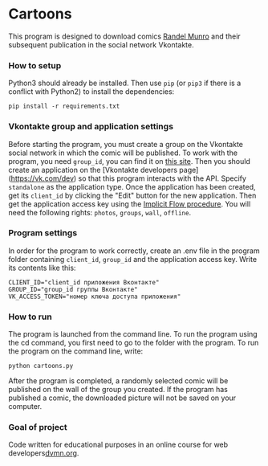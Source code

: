 ﻿# Сartoons

This program is designed to download comics [Randel Munro](https://xkcd.com) and their subsequent publication in the social network Vkontakte. 

### How to setup

Python3 should already be installed.
Then use `pip` (or `pip3` if there is a conflict with Python2) to install the dependencies:

```
pip install -r requirements.txt
```

### Vkontakte group and application settings
Before starting the program, you must create a group on the Vkontakte social network in which the comic will be published. To work with the program, you need `group_id`,
you can find it on [this site](https://regvk.com/id/).
Then you should create an application on the [Vkontakte developers page] (https://vk.com/dev) so that this program interacts with the API.
Specify `standalone` as the application type. Once the application has been created, get its `client_id` by clicking the "Edit" button for the new application.
Then get the application access key using the [Implicit Flow procedure](https://vk.com/dev/implicit_flow_user). You will need the following rights: `photos`,
`groups`, `wall`, `offline`.

### Program settings

In order for the program to work correctly, create an .env file in the program folder containing `client_id`, `group_id` and the application access key.
Write its contents like this:

```
CLIENT_ID="client_id приложения Вконтакте"
GROUP_ID="group_id группы Вконтакте"
VK_ACCESS_TOKEN="номер ключа доступа приложения"
```

### How to run

The program is launched from the command line. To run the program using the cd command, you first need to go to the folder with the program.
To run the program on the command line, write:
```
python cartoons.py
```
After the program is completed, a randomly selected comic will be published on the wall of the group you created.
If the program has published a comic, the downloaded picture will not be saved on your computer.

### Goal of project

Code written for educational purposes in an online course for web developers[dvmn.org](https://dvmn.org/).
